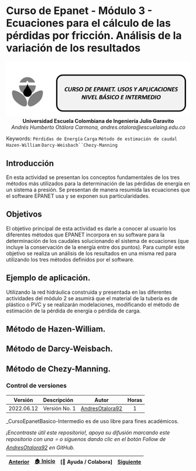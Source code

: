 # Curso de Epanet - Módulo 3 - Ecuaciones para el cálculo de las pérdidas por fricción. Análisis de la variación de los resultados

<div align="center">
  <img src="../../.icons/IconoEpanetV3.png" width="600px">
</div>

<div align="center">
<b> Universidad Escuela Colombiana de Ingeniería Julio Garavito</b>
<br><i>Andrés Humberto Otálora Carmona, andres.otalora@escuelaing.edu.co </i>
</div>

Keywords: `Pérdidas de Energía` `Carga` `Método de estimación de caudal` `Hazen-William` `Darcy-Weisbach``Chezy-Manning`

## Introducción

En esta actividad se presentan los conceptos fundamentales de los tres métodos más utilizados para la determinación de las pérdidas de energía en un sistema a presión. Se presentan de manera resumida las ecuaciones que el software EPANET usa y se exponen sus particularidades.

## Objetivos

El objetivo principal de esta actividad es darle a conocer al usuario los diferentes métodos que EPANET incorpora en su software para la determinación de los caudales solucionando el sistema de ecuaciones (que incluye la conservación de la energía entre dos puntos). Para cumplir este objetivo se realiza un análisis de los resultados en una misma red para utilizando los tres métodos definidos por el software.

## Ejemplo de aplicación.

Utilizando la red hidráulica construida y presentada en las diferentes actividades del módulo 2 se asumirá que el material de la tubería es de plástico o PVC y se realizarán modelaciones, modificando el método de estimación de la pérdida de energía o pérdida de carga.

## Método de Hazen-William.
## Método de Darcy-Weisbach.
## Método de Chezy-Manning.


### Control de versiones

| Versión    | Descripción   | Autor                                      | Horas |
|------------|:--------------|--------------------------------------------|:-----:|
| 2022.06.12 | Versión No. 1 | [AndresOtalora92](https://github.com/AndresOtalora92)  |   1   |


_CursoEpanetBasico-Intermedio es de uso libre para fines académicos.

_¡Encontraste útil este repositorio!, apoya su difusión marcando este repositorio con una ⭐ o síguenos dando clic en el botón Follow de [AndresOtalora92](https://github.com/AndresOtalora92?tab=repositories) en GitHub._


| [Anterior](../ModuloNo.2/AnalisisResultados.md) | [:house: Inicio](../../README.md) | [:beginner: Ayuda / Colabora] | [Siguiente](../ModuloNo.3/ComparacionMetodos.md) |
|--------------------------------------------------|-----------------------------------|--------------------------------------------------------------------------------------------------|---------------|

